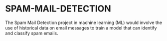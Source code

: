 # SPAM-MAIL-DETECTION
The Spam Mail Detection project in machine learning (ML) would involve the use of historical data on email messages to train a model that can identify and classify spam emails. 
